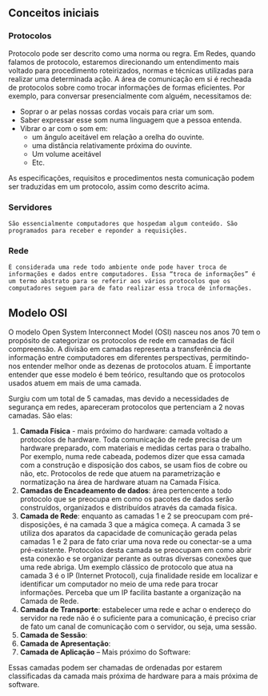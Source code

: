 ## Conceitos iniciais
### Protocolos

Protocolo pode ser descrito como uma norma ou regra. Em Redes, quando falamos de protocolo, estaremos direcionando um entendimento mais voltado para procedimento roteirizados, normas e técnicas utilizadas para realizar uma determinada ação. A área de comunicação em si é recheada de protocolos sobre como trocar informações de formas eficientes. Por exemplo, para conversar presencialmente com alguém, necessitamos de:
- Soprar o ar pelas nossas cordas vocais para criar um som.
- Saber expressar esse som numa linguagem que a pessoa entenda.
- Vibrar o ar com o som em:
    - um ângulo aceitável em relação a orelha do ouvinte.
    - uma distância relativamente próxima do ouvinte.
    - Um volume aceitável
    - Etc.

As especificações, requisitos e procedimentos nesta comunicação podem ser traduzidas em um protocolo, assim como descrito acima.
### Servidores 
	São essencialmente computadores que hospedam algum conteúdo. São programados para receber e reponder a requisições.
### Rede
	É considerada uma rede todo ambiente onde pode haver troca de informações e dados entre computadores. Essa “troca de informações” é um termo abstrato para se referir aos vários protocolos que os computadores seguem para de fato realizar essa troca de informações.
## Modelo OSI 
O modelo Open System Interconnect Model (OSI) nasceu nos anos 70 tem o propósito de categorizar os protocolos de rede em camadas de fácil compreensão. A divisão em camadas representa a transferência de informação entre computadores em diferentes perspectivas, permitindo-nos entender melhor onde as dezenas de protocolos atuam. É importante entender que esse modelo é bem teórico, resultando que os protocolos usados atuem em mais de uma camada.

Surgiu com um total de 5 camadas, mas devido a necessidades de segurança em redes, apareceram protocolos que pertenciam a 2 novas camadas. São elas:
1.	**Camada Física** - mais próximo do hardware: camada voltado a protocolos de hardware. Toda comunicação de rede precisa de um hardware preparado, com materiais e medidas certas para o trabalho. Por exemplo, numa rede cabeada, podemos dizer que essa camada com a construção e disposição dos cabos, se usam fios de cobre ou não, etc. Protocolos de rede que atuem na parametrização e normatização na área de hardware atuam na Camada Física.
2.	**Camadas de Encadeamento de dados**: área pertencente a todo protocolo que se preocupa em como os pacotes de dados serão construídos, organizados e distribuídos através da camada física.
3.	**Camada de Rede**: enquanto as camadas 1 e 2 se preocupam com pré-disposições, é na camada 3 que a mágica começa. A camada 3 se utiliza dos aparatos da capacidade de comunicação gerada pelas camadas 1 e 2 para de fato criar uma nova rede ou conectar-se a uma pré-existente. Protocolos desta camada se preocupam em como abrir esta conexão e se organizar perante as outras diversas conexões que uma rede abriga. Um exemplo clássico de protocolo que atua na camada 3 é o IP (Internet Protocol), cuja finalidade reside em localizar e identificar um computador no meio de uma rede para trocar informações. Perceba que um IP facilita bastante a organização na Camada de Rede.
4.	**Camada de Transporte**: estabelecer uma rede e achar o endereço do servidor na rede não é o suficiente para a comunicação, é preciso criar de fato um canal de comunicação com o servidor, ou seja, uma sessão.
5.	**Camada de Sessão**: 
6.	**Camada de Apresentação**: 
7.	**Camada de Aplicação** – Mais próximo do Software: 

Essas camadas podem ser chamadas de ordenadas por estarem classificadas da camada mais próxima de hardware para a mais próxima de software.

